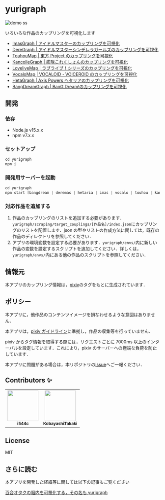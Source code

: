 # yurigraph

![demo ss](https://user-images.githubusercontent.com/18525488/80941278-0e19f780-8e1d-11ea-915b-838ed7db5ff9.png)

いろいろな作品のカップリングを可視化します

- [ImasGraph | アイドルマスターのカップリングを可視化](https://sititou70.github.io/imasgraph/)
- [DereGraph | アイドルマスターシンデレラガールズのカップリングを可視化](https://sititou70.github.io/deregraph/)
- [TouhouMap | 東方 Project のカップリングを可視化](https://sititou70.github.io/touhoumap/)
- [KancolleGraph | 艦隊これくしょんのカップリングを可視化](https://sititou70.github.io/kancollegraph/)
- [LoveliveMap | ラブライブ！シリーズのカップリングを可視化](https://sititou70.github.io/lovelivemap/)
- [VocaloMap | VOCALOID・VOICEROID のカップリングを可視化](https://sititou70.github.io/vocalomap/)
- [HetaGraph | Axis Powers ヘタリアのカップリングを可視化](https://sititou70.github.io/hetagraph/)
- [BangDreamGraph | BanG Dream!のカップリングを可視化](https://sititou70.github.io/bangdreamgraph/)

## 開発

### 依存

- Node.js v15.x.x
- npm v7.x.x

### セットアップ

```javascript
cd yurigraph
npm i
```

### 開発用サーバーを起動

```javascript
cd yurigraph
npm start [bangdream | deremas | hetaria | imas | vocalo | touhou | kancolle | lovelive]
```

### 対応作品を追加する

1. 作品のカップリングのリストを追加する必要があります．`yurigraph/scraping/target_couplings/[作品名]/index.json`にカップリングのリストを配置します．json の型やリストの作成方法に関しては，既存の作品のディレクトリを参照してください．
1. アプリの環境変数を設定する必要があります．`yurigraph/envs/`内に新しい作品の変数を設定するスクリプトを追加してください．詳しくは，`yurigraph/envs/`内にある他の作品のスクリプトを参照してください．

## 情報元

本アプリのカップリング情報は，[pixiv](https://www.pixiv.net/)のタグをもとに生成されています．

## ポリシー

本アプリに，他作品のコンテンツイメージを損なわせるような意図はありません．

本アプリは，[pixiv ガイドライン](https://www.pixiv.net/terms/?page=guideline)に準拠し，作品の収集等を行っていません．

pixiv からタグ情報を取得する際には，リクエストごとに 7000ms 以上のインターバルを設定しています．これにより，pixiv のサーバーへの極端な負荷を防止しています．

本アプリに問題がある場合は，本リポジトリの[issue](https://github.com/sititou70/yurigraph/issues)へご一報ください．

## Contributors ✨

<table>
  <tr>
    <td align="center"><a href="https://github.com/i544c"><img src="https://avatars.githubusercontent.com/u/15726229?v=3?s=100" width="100px;" alt=""/><br /><sub><b>i544c</b></sub>
    <td align="center"><a href="https://github.com/KobayashiTakaki"><img src="https://avatars.githubusercontent.com/u/18331592?v=3?s=100" width="100px;" alt=""/><br /><sub><b>KobayashiTakaki</b></sub>
  </tr>
</table>

## License

MIT

## さらに読む

本アプリを開発した経緯等に関しては以下の記事もご覧ください

[百合オタクの脳内を可視化する，その名も yurigraph](https://sititou70.github.io/%E7%99%BE%E5%90%88%E3%82%AA%E3%82%BF%E3%82%AF%E3%81%AE%E8%84%B3%E5%86%85%E3%82%92%E5%8F%AF%E8%A6%96%E5%8C%96%E3%81%99%E3%82%8B%EF%BC%8C%E3%81%9D%E3%81%AE%E5%90%8D%E3%82%82yurigraph/)

